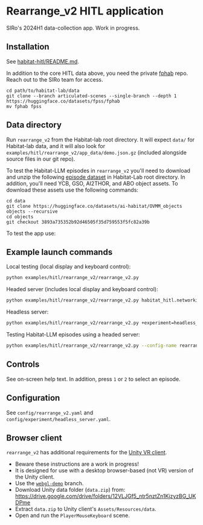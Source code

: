 # Rearrange_v2 HITL application

SIRo's 2024H1 data-collection app. Work in progress.

## Installation
See [habitat-hitl/README.md](../../../habitat-hitl/README.md).

In addition to the core HITL data above, you need the private [fphab](https://huggingface.co/datasets/fpss/fphab) repo. Reach out to the SIRo team for access.
```
cd path/to/habitat-lab/data
git clone --branch articulated-scenes --single-branch --depth 1 https://huggingface.co/datasets/fpss/fphab
mv fphab fpss
```

## Data directory

Run `rearrange_v2` from the Habitat-lab root directory. It will expect `data/` for Habitat-lab data, and it will also look for `examples/hitl/rearrange_v2/app_data/demo.json.gz` (included alongside source files in our git repo).


To test the Habitat-LLM episodes in `rearrange_v2` you'll need to download and unzip the following [episode dataset](https://drive.google.com/file/d/1zFCBiWE_XFY0Ry9CZOV_NF_rfxBw1y-F/view?usp=sharing) in Habitat-Lab root directory. In addition, you'll need YCB, GSO, AI2THOR, and ABO object assets. To download these assets use the following commands:

```
cd data
git clone https://huggingface.co/datasets/ai-habitat/OVMM_objects objects --recursive
cd objects
git checkout 3893a735352b92d46505f35d759553f5fc82a39b
```

To test the app use:



## Example launch commands

Local testing (local display and keyboard control):
```bash
python examples/hitl/rearrange_v2/rearrange_v2.py
```

Headed server (includes local display and keyboard control):
```bash
python examples/hitl/rearrange_v2/rearrange_v2.py habitat_hitl.networking.enable=True
```

Headless server:
```bash
python examples/hitl/rearrange_v2/rearrange_v2.py +experiment=headless_server
```

Testing Habitat-LLM episodes using a headed server:
```bash
python examples/hitl/rearrange_v2/rearrange_v2.py --config-name rearrange_v2_humanoid_only habitat_hitl.networking.enable=True
```

## Controls
See on-screen help text. In addition, press `1` or `2` to select an episode.

## Configuration
See `config/rearrange_v2.yaml` and `config/experiment/headless_server.yaml`.

## Browser client

`rearrange_v2` has additional requirements for the [Unity VR client](../pick_throw_vr/README.md#vr).
* Beware these instructions are a work in progress!
* It is designed for use with a desktop browser-based (not VR) version of the Unity client.
* Use the [`webgl-demo`](https://github.com/eundersander/siro_hitl_unity_client/tree/webgl-demo) branch.
* Download Unity data folder (`data.zip`) from: https://drive.google.com/drive/folders/12VLJGf5_ntr5nztZn1KjzyzBG_UKDPme
* Extract `data.zip` to Unity client's `Assets/Resources/data`.
* Open and run the `PlayerMouseKeyboard` scene.
